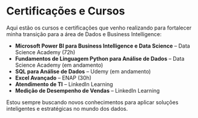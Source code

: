 # Certificações e Cursos

Aqui estão os cursos e certificações que venho realizando para fortalecer minha transição para a área de Dados e Business Intelligence:

- **Microsoft Power BI para Business Intelligence e Data Science** – Data Science Academy (72h)
- **Fundamentos de Linguagem Python para Análise de Dados** – Data Science Academy (em andamento)
- **SQL para Análise de Dados** – Udemy (em andamento)
- **Excel Avançado** – ENAP (30h)
- **Atendimento de TI** – LinkedIn Learning
- **Medição de Desempenho de Vendas** – LinkedIn Learning

Estou sempre buscando novos conhecimentos para aplicar soluções inteligentes e estratégicas no mundo dos dados.

